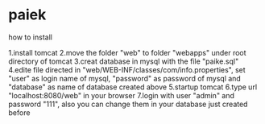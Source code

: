 # paiek

<p>how to install</p>

1.install tomcat
2.move the folder "web" to folder "webapps" under root directory of tomcat
3.creat database in mysql with the file "paike.sql"
4.edite file directed in "web/WEB-INF/classes/com/info.properties", set "user" as login name of mysql, "password" as password of mysql and "database" as name of database created above
5.startup tomcat
6.type url "localhost:8080/web" in your browser
7.login with user "admin" and password "111", also you can change them in your database just created before
